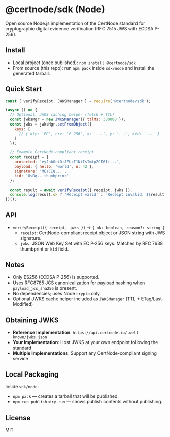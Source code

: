 # @certnode/sdk (Node)

Open source Node.js implementation of the CertNode standard for cryptographic digital evidence verification (RFC 7515 JWS with ECDSA P-256).

## Install

- Local project (once published): `npm install @certnode/sdk`
- From source (this repo): run `npm pack` inside `sdk/node` and install the generated tarball.

## Quick Start

```js
const { verifyReceipt, JWKSManager } = require('@certnode/sdk');

(async () => {
  // Optional: JWKS caching helper (fetch + TTL)
  const jwksMgr = new JWKSManager({ ttlMs: 300000 });
  const jwks = jwksMgr.setFromObject({
    keys: [
      // { kty: 'EC', crv: 'P-256', x: '...', y: '...', kid: '...' }
    ]
  });

  // Example CertNode-compliant receipt
  const receipt = {
    protected: 'eyJhbGciOiJFUzI1NiIsImtpZCI6Ii...',
    payload: { hello: 'world', n: 42 },
    signature: 'MEYCIQ...',
    kid: '8sDq...thumbprint'
  };

  const result = await verifyReceipt({ receipt, jwks });
  console.log(result.ok ? 'Receipt valid' : `Receipt invalid: ${result.reason}`);
})();
```

## API

- `verifyReceipt({ receipt, jwks })` -> `{ ok: boolean, reason?: string }`
  - `receipt`: CertNode-compliant receipt object or JSON string with JWS signature.
  - `jwks`: JSON Web Key Set with EC P-256 keys. Matches by RFC 7638 thumbprint or `kid` field.

## Notes

- Only ES256 (ECDSA P-256) is supported.
- Uses RFC8785 JCS canonicalization for payload hashing when `payload_jcs_sha256` is present.
- No dependencies; uses Node `crypto` only.
- Optional JWKS cache helper included as `JWKSManager` (TTL + ETag/Last-Modified)

## Obtaining JWKS

- **Reference Implementation**: `https://api.certnode.io/.well-known/jwks.json`
- **Your Implementation**: Host JWKS at your own endpoint following the standard
- **Multiple Implementations**: Support any CertNode-compliant signing service

## Local Packaging

Inside `sdk/node`:

- `npm pack` — creates a tarball that will be published.
- `npm run publish:dry-run` — shows publish contents without publishing.

## License

MIT

